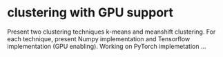 # clustering with GPU support

Present two clustering techniques k-means and meanshift clustering.
For each technique, present Numpy implementation and Tensorflow implementation (GPU enabling).
Working on PyTorch implemetation ...
